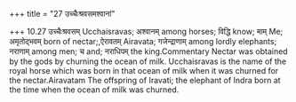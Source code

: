 +++
title = "27 उच्चैःश्रवसमश्वानां"

+++
10.27 उच्चैःश्रवसम् Ucchaisravas; अश्वानम् among horses; विद्धि know;
माम् Me; अमृतोद्भवम् born of nectar;,ऐरावतम् Airavata; गजेन्द्राणाम्
among lordly elephants; नराणाम् among men; च and; नराधिपम् the
king.Commentary Nectar was obtained by the gods by churning the ocean of
milk. Ucchaisravas is the name of the royal horse which was born in that
ocean of milk when it was churned for the nectar.Airavatam The offspring
of Iravati; the elephant of Indra born at the time when the ocean of
milk was churned.
